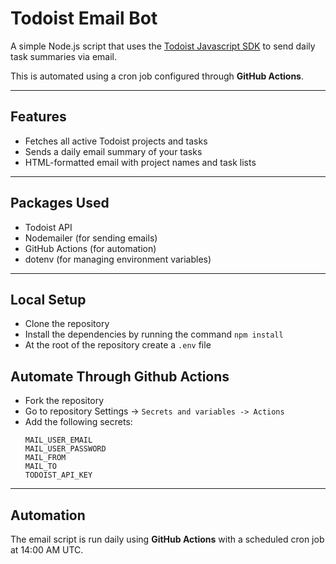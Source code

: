 # Todoist Email Bot

A simple Node.js script that uses the [Todoist Javascript SDK](https://developer.todoist.com/rest/v2/?javascript#javascript-sdk) to send daily task summaries via email.

This is automated using a cron job configured through **GitHub Actions**.

---

## Features

- Fetches all active Todoist projects and tasks
- Sends a daily email summary of your tasks
- HTML-formatted email with project names and task lists

---

## Packages Used

- Todoist API
- Nodemailer (for sending emails)
- GitHub Actions (for automation)
- dotenv (for managing environment variables)

---

## Local Setup

- Clone the repository
- Install the dependencies by running the command `npm install`
- At the root of the repository create a `.env` file

## Automate Through Github Actions

- Fork the repository
- Go to repository Settings -> `Secrets and variables -> Actions`
- Add the following secrets:
  ```
  MAIL_USER_EMAIL
  MAIL_USER_PASSWORD
  MAIL_FROM
  MAIL_TO
  TODOIST_API_KEY
  ```

---

## Automation

The email script is run daily using **GitHub Actions** with a scheduled cron job at 14:00 AM UTC.
